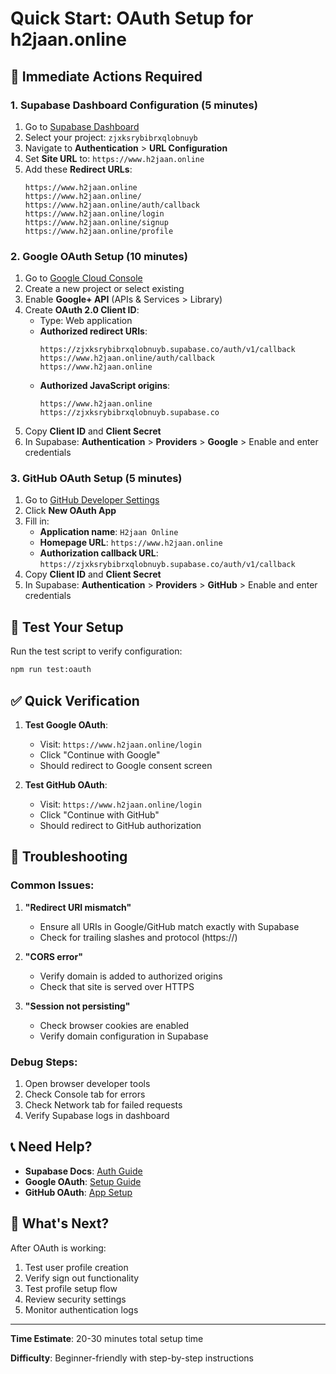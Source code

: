 # Quick Start: OAuth Setup for h2jaan.online

## 🚀 Immediate Actions Required

### 1. Supabase Dashboard Configuration (5 minutes)

1. Go to [Supabase Dashboard](https://supabase.com/dashboard)
2. Select your project: `zjxksrybibrxqlobnuyb`
3. Navigate to **Authentication** > **URL Configuration**
4. Set **Site URL** to: `https://www.h2jaan.online`
5. Add these **Redirect URLs**:
   ```
   https://www.h2jaan.online
   https://www.h2jaan.online/
   https://www.h2jaan.online/auth/callback
   https://www.h2jaan.online/login
   https://www.h2jaan.online/signup
   https://www.h2jaan.online/profile
   ```

### 2. Google OAuth Setup (10 minutes)

1. Go to [Google Cloud Console](https://console.cloud.google.com/)
2. Create a new project or select existing
3. Enable **Google+ API** (APIs & Services > Library)
4. Create **OAuth 2.0 Client ID**:
   - Type: Web application
   - **Authorized redirect URIs**:
     ```
     https://zjxksrybibrxqlobnuyb.supabase.co/auth/v1/callback
     https://www.h2jaan.online/auth/callback
     https://www.h2jaan.online
     ```
   - **Authorized JavaScript origins**:
     ```
     https://www.h2jaan.online
     https://zjxksrybibrxqlobnuyb.supabase.co
     ```
5. Copy **Client ID** and **Client Secret**
6. In Supabase: **Authentication** > **Providers** > **Google** > Enable and enter credentials

### 3. GitHub OAuth Setup (5 minutes)

1. Go to [GitHub Developer Settings](https://github.com/settings/developers)
2. Click **New OAuth App**
3. Fill in:
   - **Application name**: `H2jaan Online`
   - **Homepage URL**: `https://www.h2jaan.online`
   - **Authorization callback URL**: `https://zjxksrybibrxqlobnuyb.supabase.co/auth/v1/callback`
4. Copy **Client ID** and **Client Secret**
5. In Supabase: **Authentication** > **Providers** > **GitHub** > Enable and enter credentials

## 🧪 Test Your Setup

Run the test script to verify configuration:

```bash
npm run test:oauth
```

## ✅ Quick Verification

1. **Test Google OAuth**:
   - Visit: `https://www.h2jaan.online/login`
   - Click "Continue with Google"
   - Should redirect to Google consent screen

2. **Test GitHub OAuth**:
   - Visit: `https://www.h2jaan.online/login`
   - Click "Continue with GitHub"
   - Should redirect to GitHub authorization

## 🔧 Troubleshooting

### Common Issues:

1. **"Redirect URI mismatch"**
   - Ensure all URIs in Google/GitHub match exactly with Supabase
   - Check for trailing slashes and protocol (https://)

2. **"CORS error"**
   - Verify domain is added to authorized origins
   - Check that site is served over HTTPS

3. **"Session not persisting"**
   - Check browser cookies are enabled
   - Verify domain configuration in Supabase

### Debug Steps:

1. Open browser developer tools
2. Check Console tab for errors
3. Check Network tab for failed requests
4. Verify Supabase logs in dashboard

## 📞 Need Help?

- **Supabase Docs**: [Auth Guide](https://supabase.com/docs/guides/auth)
- **Google OAuth**: [Setup Guide](https://developers.google.com/identity/protocols/oauth2)
- **GitHub OAuth**: [App Setup](https://docs.github.com/en/developers/apps/building-oauth-apps/creating-an-oauth-app)

## 🎯 What's Next?

After OAuth is working:

1. Test user profile creation
2. Verify sign out functionality
3. Test profile setup flow
4. Review security settings
5. Monitor authentication logs

---

**Time Estimate**: 20-30 minutes total setup time

**Difficulty**: Beginner-friendly with step-by-step instructions
